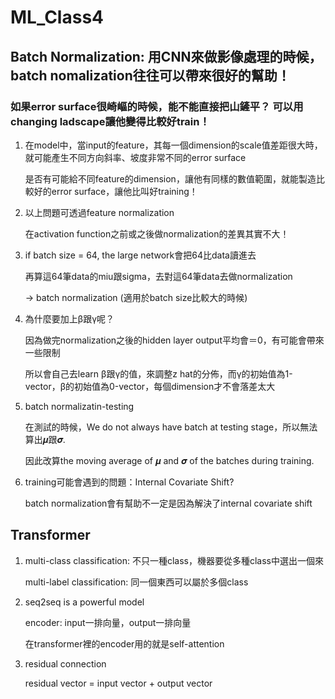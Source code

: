 # ML_Class4
## Batch Normalization: 用CNN來做影像處理的時候，batch nomalization往往可以帶來很好的幫助！
### 如果error surface很崎嶇的時候，能不能直接把山鏟平？ 可以用changing ladscape讓他變得比較好train！
1. 在model中，當input的feature，其每一個dimension的scale值差距很大時，就可能產生不同方向斜率、坡度非常不同的error surface

   是否有可能給不同feature的dimension，讓他有同樣的數值範圍，就能製造比較好的error surface，讓他比叫好training！

2. 以上問題可透過feature normalization

   在activation function之前或之後做normalization的差異其實不大！

3. if batch size = 64, the large network會把64比data讀進去

   再算這64筆data的miu跟sigma，去對這64筆data去做normalization

   -> batch normalization (適用於batch size比較大的時候)

4. 為什麼要加上β跟γ呢？

   因為做完normalization之後的hidden layer output平均會＝0，有可能會帶來一些限制

   所以會自己去learn β跟γ的值，來調整z hat的分佈，而γ的初始值為1-vector，β的初始值為0-vector，每個dimension才不會落差太大

5. batch normalizatin-testing

   在測試的時候，We do not always have batch at testing stage，所以無法算出𝝁跟𝝈.

   因此改算the moving average of 𝝁 and 𝝈 of the batches during training.
   
6. training可能會遇到的問題：Internal Covariate Shift?
   
   batch normalization會有幫助不一定是因為解決了internal covariate shift
   
## Transformer
1. multi-class classification: 不只一種class，機器要從多種class中選出一個來

   multi-label classification: 同一個東西可以屬於多個class
   
2. seq2seq is a powerful model
   
   encoder: input一排向量，output一排向量
   
   在transformer裡的encoder用的就是self-attention

3. residual connection 

   residual vector = input vector + output vector



